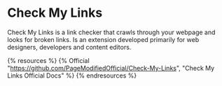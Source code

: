 # Check My Links

Check My Links is a link checker that crawls through your webpage and looks for broken links. Is an extension developed primarily for web designers, developers and content editors.

{% resources %}
  {% Official "https://github.com/PageModifiedOfficial/Check-My-Links", "Check My Links Official Docs" %}
{% endresources %}
